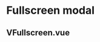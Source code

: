 # Fullscreen modal

## VFullscreen.vue

<CodeBlock title="VFullscreen.vue" :importComponentRawFn="() => import('@/components/use-cases/VFullscreen.vue?raw')"></CodeBlock>

<CodeBlock :importComponentInstanceFn="() => import('@/components/use-cases/VFullscreenExample.vue')" :importComponentRawFn="() => import('@/components/use-cases/VFullscreenExample.vue?raw')"></CodeBlock>

